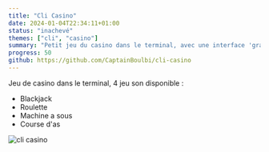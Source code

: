 ```yaml
---
title: "Cli Casino"
date: 2024-01-04T22:34:11+01:00
status: "inachevé"
themes: ["cli", "casino"]
summary: "Petit jeu du casino dans le terminal, avec une interface 'graphique'"
progress: 50
github: https://github.com/CaptainBoulbi/cli-casino
---
```


Jeu de casino dans le terminal, 4 jeu son disponible :

- Blackjack     
- Roulette      
- Machine a sous
- Course d'as

![cli casino](/game/cli-casino.gif)
